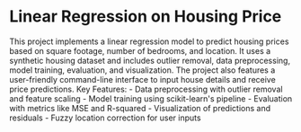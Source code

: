 # Linear Regression on Housing Price
 This project implements a linear regression model to predict housing prices based on square footage, number of bedrooms, and location. It uses a synthetic housing dataset and includes outlier removal, data preprocessing, model training, evaluation, and visualization. The project also features a user-friendly command-line interface to input house details and receive price predictions.  Key Features:  - Data preprocessing with outlier removal and feature scaling - Model training using scikit-learn's pipeline - Evaluation with metrics like MSE and R-squared - Visualization of predictions and residuals - Fuzzy location correction for user inputs
